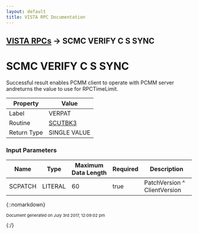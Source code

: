 ```yaml
---
layout: default
title: VISTA RPC Documentation
---
```


## [VISTA RPCs](TableOfContents) &#8594; SCMC VERIFY C S SYNC
# SCMC VERIFY C S SYNC

Successful result enables PCMM client to operate with PCMM server andreturns the value to use for RPCTimeLimit.

Property | Value
--- | ---
Label | VERPAT
Routine | [SCUTBK3](http://code.osehra.org/dox/Routine_SCUTBK3_source.html)
Return Type | SINGLE VALUE


### Input Parameters

Name | Type | Maximum Data Length | Required | Description
--- | --- | --- | --- | ---
SCPATCH | LITERAL | 60 | true | PatchVersion ^ ClientVersion



{::nomarkdown} <br/><p style="font-size: 11px">Document generated on July 3rd 2017, 12:09:02 pm</p>{:/}
